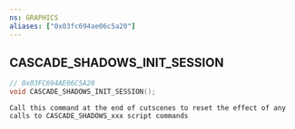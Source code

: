 ```yaml
---
ns: GRAPHICS
aliases: ["0x03fc694ae06c5a20"]
---
```

## CASCADE_SHADOWS_INIT_SESSION

```c
// 0x03FC694AE06C5A20
void CASCADE_SHADOWS_INIT_SESSION();
```

```
Call this command at the end of cutscenes to reset the effect of any calls to CASCADE_SHADOWS_xxx script commands
```

